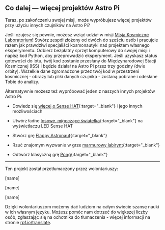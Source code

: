 ## Co dalej — więcej projektów Astro Pi

Teraz, po zakończeniu swojej misji, może wypróbujesz więcej projektów przy użyciu innych czujników na Astro Pi?

Jeśli czujesz się pewnie, możesz wziąć udział w misji [Misja Kosmiczne Laboratorium](https://astro-pi.org/missions/space-lab/)! Stwórz zespół złożony od dwóch do sześciu osób i pracujcie razem jak prawdziwi specjaliści kosmonautyki nad projektem własnego eksperymentu. Odbierz bezpłatny sprzęt komputerowy do swojej misji i napisz kod Python, aby przeprowadzić eksperyment. Jeśli uzyskasz status gotowości do lotu, twój kod zostanie przesłany do Międzynarodowej Stacji Kosmicznej (ISS) i będzie działał na Astro Pi przez trzy godziny (dwie orbity). Wszelkie dane zgromadzone przez twój kod w przestrzeni kosmicznej - obrazy lub pliki danych czujnika - zostaną pobrane i odesłane Tobie do analizy.

Alternatywnie możesz też wypróbować jeden z naszych innych projektów Astro Pi:

+ Dowiedz się [ więcej o Sense HAT](https://projects.raspberrypi.org/pl-PL/projects/getting-started-with-the-sense-hat){:target="_blank"} i jego innych możliwościach

+ Utwórz ładne [ losowe, migoczące światełka](https://projects.raspberrypi.org/pl-PL/projects/sense-hat-random-sparkles){:target="_blank"} na wyświetlaczu LED Sense HAT

+ Stwórz grę [Flappy Astronaut](https://projects.raspberrypi.org/pl-PL/projects/flappy-astronaut){:target="_blank"}

+ Rzuć znajomym wyzwanie w grze [marmurowy labirynt](https://projects.raspberrypi.org/pl-PL/projects/sense-hat-marble-maze){:target="_blank"}

+ Odtwórz klasyczną grę [Pong](https://projects.raspberrypi.org/pl-PL/projects/sense-hat-pong){:target="_blank"}

***
Ten projekt został przetłumaczony przez wolontariuszy:

[name]

[name]

[name]

Dzięki wolontariuszom możemy dać ludziom na całym świecie szansę nauki w ich własnym języku. Możesz pomóc nam dotrzeć do większej liczby osób, zgłaszając się na ochotnika do tłumaczenia - więcej informacji na stronie [rpf.io/translate](https://rpf.io/translate).
